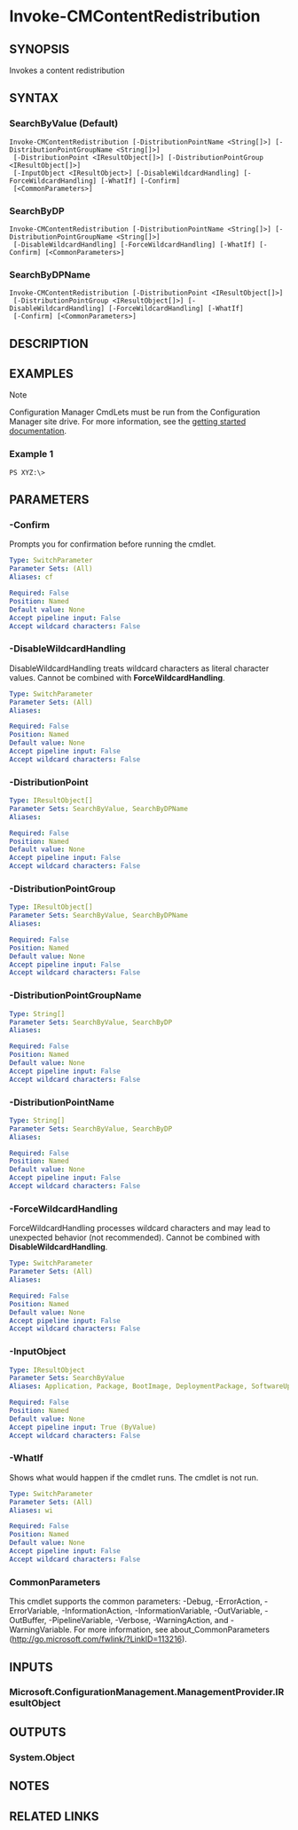 ﻿---
external help file: AdminUI.PS.Content.dll-Help.xml
online version: 
schema: 2.0.0
---

# Invoke-CMContentRedistribution

## SYNOPSIS
Invokes a content redistribution

## SYNTAX

### SearchByValue (Default)
```
Invoke-CMContentRedistribution [-DistributionPointName <String[]>] [-DistributionPointGroupName <String[]>]
 [-DistributionPoint <IResultObject[]>] [-DistributionPointGroup <IResultObject[]>]
 [-InputObject <IResultObject>] [-DisableWildcardHandling] [-ForceWildcardHandling] [-WhatIf] [-Confirm]
 [<CommonParameters>]
```

### SearchByDP
```
Invoke-CMContentRedistribution [-DistributionPointName <String[]>] [-DistributionPointGroupName <String[]>]
 [-DisableWildcardHandling] [-ForceWildcardHandling] [-WhatIf] [-Confirm] [<CommonParameters>]
```

### SearchByDPName
```
Invoke-CMContentRedistribution [-DistributionPoint <IResultObject[]>]
 [-DistributionPointGroup <IResultObject[]>] [-DisableWildcardHandling] [-ForceWildcardHandling] [-WhatIf]
 [-Confirm] [<CommonParameters>]
```

## DESCRIPTION
 

## EXAMPLES

> [!NOTE]
> Configuration Manager CmdLets must be run from the Configuration Manager site drive. For more information, see the [getting started documentation](https://docs.microsoft.com/powershell/sccm/overview).


### Example 1
```
PS XYZ:\>  
```

 

## PARAMETERS

### -Confirm
Prompts you for confirmation before running the cmdlet.

```yaml
Type: SwitchParameter
Parameter Sets: (All)
Aliases: cf

Required: False
Position: Named
Default value: None
Accept pipeline input: False
Accept wildcard characters: False
```

### -DisableWildcardHandling
DisableWildcardHandling treats wildcard characters as literal character values. Cannot be combined with **ForceWildcardHandling**.

```yaml
Type: SwitchParameter
Parameter Sets: (All)
Aliases: 

Required: False
Position: Named
Default value: None
Accept pipeline input: False
Accept wildcard characters: False
```

### -DistributionPoint
 

```yaml
Type: IResultObject[]
Parameter Sets: SearchByValue, SearchByDPName
Aliases: 

Required: False
Position: Named
Default value: None
Accept pipeline input: False
Accept wildcard characters: False
```

### -DistributionPointGroup
 

```yaml
Type: IResultObject[]
Parameter Sets: SearchByValue, SearchByDPName
Aliases: 

Required: False
Position: Named
Default value: None
Accept pipeline input: False
Accept wildcard characters: False
```

### -DistributionPointGroupName
 

```yaml
Type: String[]
Parameter Sets: SearchByValue, SearchByDP
Aliases: 

Required: False
Position: Named
Default value: None
Accept pipeline input: False
Accept wildcard characters: False
```

### -DistributionPointName
 

```yaml
Type: String[]
Parameter Sets: SearchByValue, SearchByDP
Aliases: 

Required: False
Position: Named
Default value: None
Accept pipeline input: False
Accept wildcard characters: False
```

### -ForceWildcardHandling
ForceWildcardHandling processes wildcard characters and may lead to unexpected behavior (not recommended). Cannot be combined with **DisableWildcardHandling**.

```yaml
Type: SwitchParameter
Parameter Sets: (All)
Aliases: 

Required: False
Position: Named
Default value: None
Accept pipeline input: False
Accept wildcard characters: False
```

### -InputObject
 

```yaml
Type: IResultObject
Parameter Sets: SearchByValue
Aliases: Application, Package, BootImage, DeploymentPackage, SoftwareUpdatePackage, DriverPackage, ImagePackage, OperatingSystemInstaller, TaskSequence

Required: False
Position: Named
Default value: None
Accept pipeline input: True (ByValue)
Accept wildcard characters: False
```

### -WhatIf
Shows what would happen if the cmdlet runs.
The cmdlet is not run.

```yaml
Type: SwitchParameter
Parameter Sets: (All)
Aliases: wi

Required: False
Position: Named
Default value: None
Accept pipeline input: False
Accept wildcard characters: False
```

### CommonParameters
This cmdlet supports the common parameters: -Debug, -ErrorAction, -ErrorVariable, -InformationAction, -InformationVariable, -OutVariable, -OutBuffer, -PipelineVariable, -Verbose, -WarningAction, and -WarningVariable. For more information, see about_CommonParameters (http://go.microsoft.com/fwlink/?LinkID=113216).

## INPUTS

### Microsoft.ConfigurationManagement.ManagementProvider.IResultObject

## OUTPUTS

### System.Object

## NOTES

## RELATED LINKS

